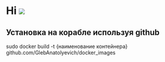 # Hi ![](https://github.com/blackcater/blackcater/raw/main/images/Hi.gif) 

## Установка на корабле используя github

  sudo docker build -t {наименование контейнера}  github.com/GlebAnatolyevich/docker_images
  


